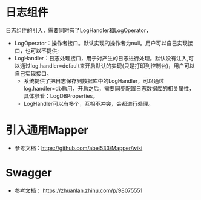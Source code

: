 # 日志组件
日志组件的引入，需要同时有了LogHandler和LogOperator，
- LogOperator：操作者接口。默认实现的操作者为null。用户可以自己实现接口，也可以不提供;
- LogHandler：日志处理接口，用于对产生的日志进行处理。默认没有注入,可以通过log.handler=default来开启默认的实现(只是打印到控制台)，用户可以自己实现接口。
    - 系统提供了把日志保存到数据库中的LogHandler，可以通过log.handler=db启用，开启之后，需要同步配置日志数据库的相关属性，具体参看：LogDBProperties。
    - LogHandler可以有多个，互相不冲突，会都进行处理。
    
# 引入通用Mapper
- 参考文档：https://github.com/abel533/Mapper/wiki


# Swagger 
- 参考文档： https://zhuanlan.zhihu.com/p/98075551

